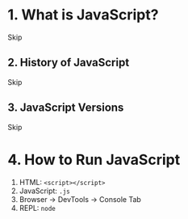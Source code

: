 # 1. What is JavaScript?

Skip

## 2. History of JavaScript

Skip

## 3. JavaScript Versions

Skip

# 4. How to Run JavaScript

1. HTML: `<script></script>`
2. JavaScript: `.js`
3. Browser -> DevTools -> Console Tab
4. REPL: `node`
